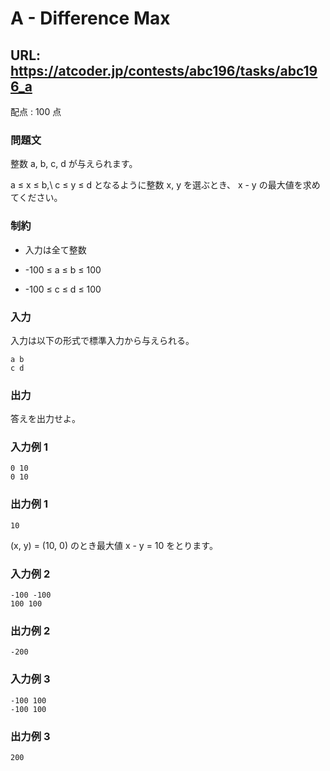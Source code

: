 # A - Difference Max 
## URL: https://atcoder.jp/contests/abc196/tasks/abc196_a 

配点 : 100 点




### 問題文

整数 a, b, c, d が与えられます。  

a ≤ x ≤ b,\ c ≤ y ≤ d となるように整数 x, y を選ぶとき、 x - y の最大値を求めてください。






### 制約



* 入力は全て整数

* -100 ≤ a ≤ b ≤ 100

* -100 ≤ c ≤ d ≤ 100









### 入力

入力は以下の形式で標準入力から与えられる。



``` 
a b
c d
``` 





### 出力

答えを出力せよ。








### 入力例 1


``` 
0 10
0 10
``` 





### 出力例 1


``` 
10
``` 

(x, y) = (10, 0) のとき最大値 x - y = 10 をとります。







### 入力例 2


``` 
-100 -100
100 100
``` 





### 出力例 2


``` 
-200
``` 






### 入力例 3


``` 
-100 100
-100 100
``` 





### 出力例 3


``` 
200
```